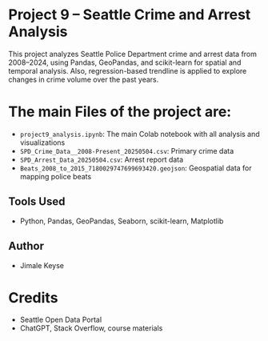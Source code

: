# Project 9 – Seattle Crime and Arrest Analysis

This project analyzes Seattle Police Department crime and arrest data from 2008–2024, using Pandas, GeoPandas, and scikit-learn for spatial and temporal analysis. Also, regression-based trendline is applied to explore changes in crime volume over the past years.

# The main Files of the project are:
- `project9_analysis.ipynb`: The main Colab notebook with all analysis and visualizations
- `SPD_Crime_Data__2008-Present_20250504.csv`: Primary crime data
- `SPD_Arrest_Data_20250504.csv`: Arrest report data
- `Beats_2008_to_2015_7180029747699693420.geojson`: Geospatial data for mapping police beats

## Tools Used
- Python, Pandas, GeoPandas, Seaborn, scikit-learn, Matplotlib

## Author
- Jimale Keyse

# Credits
- Seattle Open Data Portal
- ChatGPT, Stack Overflow, course materials
